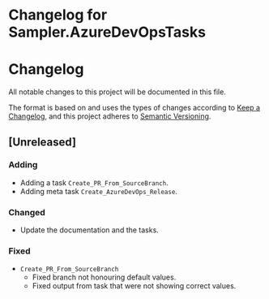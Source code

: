 # Changelog for Sampler.AzureDevOpsTasks

# Changelog

All notable changes to this project will be documented in this file.

The format is based on and uses the types of changes according to [Keep a Changelog](https://keepachangelog.com/en/1.0.0/),
and this project adheres to [Semantic Versioning](https://semver.org/spec/v2.0.0.html).

## [Unreleased]

### Adding

- Adding a task `Create_PR_From_SourceBranch`.
- Adding meta task `Create_AzureDevOps_Release`.

### Changed

- Update the documentation and the tasks.

### Fixed

- `Create_PR_From_SourceBranch`
  - Fixed branch not honouring default values.
  - Fixed output from task that were not showing correct values.
